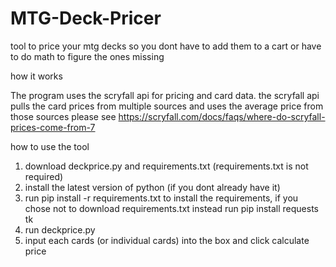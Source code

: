 # MTG-Deck-Pricer
tool to price your mtg decks so you dont have to add them to a cart or have to do math to figure the ones missing

how it works

The program uses the scryfall api for pricing and card data. the scryfall api pulls the card prices from multiple sources and uses the average price from those sources 
please see https://scryfall.com/docs/faqs/where-do-scryfall-prices-come-from-7 

how to use the tool 

1. download deckprice.py and requirements.txt (requirements.txt is not required)
2. install the latest version of python (if you dont already have it)
3. run pip install -r requirements.txt to install the requirements, if you chose not to download requirements.txt instead run pip install requests tk
4. run deckprice.py
5. input each cards (or individual cards) into the box and click calculate price
